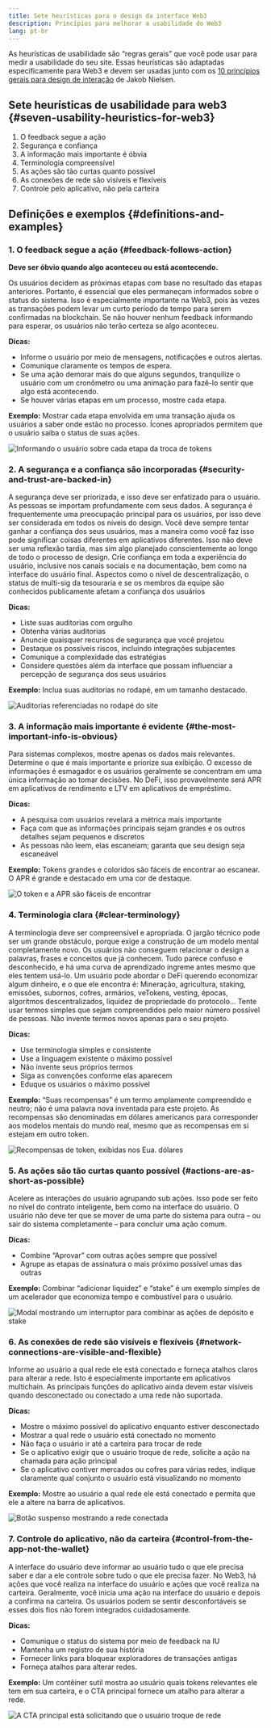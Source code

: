 ```yaml
---
title: Sete heurísticas para o design da interface Web3
description: Princípios para melhorar a usabilidade do Web3
lang: pt-br
---
```


As heurísticas de usabilidade são “regras gerais” que você pode usar para medir a usabilidade do seu site.
Essas heurísticas são adaptadas especificamente para Web3 e devem ser usadas junto com os [10 princípios gerais para design de interação](https://www.nngroup.com/articles/ten-usability-heuristics/) de Jakob Nielsen.

## Sete heurísticas de usabilidade para web3 {#seven-usability-heuristics-for-web3}

1. O feedback segue a ação
2. Segurança e confiança
3. A informação mais importante é óbvia
4. Terminologia compreensível
5. As ações são tão curtas quanto possível
6. As conexões de rede são visíveis e flexíveis
7. Controle pelo aplicativo, não pela carteira

## Definições e exemplos {#definitions-and-examples}

### 1. O feedback segue a ação {#feedback-follows-action}

**Deve ser óbvio quando algo aconteceu ou está acontecendo.**

Os usuários decidem as próximas etapas com base no resultado das etapas anteriores. Portanto, é essencial que eles permaneçam informados sobre o status do sistema. Isso é especialmente importante na Web3, pois às vezes as transações podem levar um curto período de tempo para serem confirmadas na blockchain. Se não houver nenhum feedback informando para esperar, os usuários não terão certeza se algo aconteceu.

**Dicas:**

- Informe o usuário por meio de mensagens, notificações e outros alertas.
- Comunique claramente os tempos de espera.
- Se uma ação demorar mais do que alguns segundos, tranquilize o usuário com um cronômetro ou uma animação para fazê-lo sentir que algo está acontecendo.
- Se houver várias etapas em um processo, mostre cada etapa.

**Exemplo:**
Mostrar cada etapa envolvida em uma transação ajuda os usuários a saber onde estão no processo. Ícones apropriados permitem que o usuário saiba o status de suas ações.

![Informando o usuário sobre cada etapa da troca de tokens](./Image1.png)

### 2. A segurança e a confiança são incorporadas {#security-and-trust-are-backed-in}

A segurança deve ser priorizada, e isso deve ser enfatizado para o usuário.
As pessoas se importam profundamente com seus dados. A segurança é frequentemente uma preocupação principal para os usuários, por isso deve ser considerada em todos os níveis do design. Você deve sempre tentar ganhar a confiança dos seus usuários, mas a maneira como você faz isso pode significar coisas diferentes em aplicativos diferentes. Isso não deve ser uma reflexão tardia, mas sim algo planejado conscientemente ao longo de todo o processo de design. Crie confiança em toda a experiência do usuário, inclusive nos canais sociais e na documentação, bem como na interface do usuário final. Aspectos como o nível de descentralização, o status de multi-sig da tesouraria e se os membros da equipe são conhecidos publicamente afetam a confiança dos usuários

**Dicas:**

- Liste suas auditorias com orgulho
- Obtenha várias auditorias
- Anuncie quaisquer recursos de segurança que você projetou
- Destaque os possíveis riscos, incluindo integrações subjacentes
- Comunique a complexidade das estratégias
- Considere questões além da interface que possam influenciar a percepção de segurança dos seus usuários

**Exemplo:**
Inclua suas auditorias no rodapé, em um tamanho destacado.

![Auditorias referenciadas no rodapé do site](./Image2.png)

### 3. A informação mais importante é evidente {#the-most-important-info-is-obvious}

Para sistemas complexos, mostre apenas os dados mais relevantes. Determine o que é mais importante e priorize sua exibição.
O excesso de informações é esmagador e os usuários geralmente se concentram em uma única informação ao tomar decisões. No DeFi, isso provavelmente será APR em aplicativos de rendimento e LTV em aplicativos de empréstimo.

**Dicas:**

- A pesquisa com usuários revelará a métrica mais importante
- Faça com que as informações principais sejam grandes e os outros detalhes sejam pequenos e discretos
- As pessoas não leem, elas escaneiam; garanta que seu design seja escaneável

**Exemplo:** Tokens grandes e coloridos são fáceis de encontrar ao escanear. O APR é grande e destacado em uma cor de destaque.

![O token e a APR são fáceis de encontrar](./Image3.png)

### 4. Terminologia clara {#clear-terminology}

A terminologia deve ser compreensível e apropriada.
O jargão técnico pode ser um grande obstáculo, porque exige a construção de um modelo mental completamente novo. Os usuários não conseguem relacionar o design a palavras, frases e conceitos que já conhecem. Tudo parece confuso e desconhecido, e há uma curva de aprendizado íngreme antes mesmo que eles tentem usá-lo. Um usuário pode abordar o DeFi querendo economizar algum dinheiro, e o que ele encontra é: Mineração, agricultura, staking, emissões, subornos, cofres, armários, veTokens, vesting, épocas, algoritmos descentralizados, liquidez de propriedade do protocolo...
Tente usar termos simples que sejam compreendidos pelo maior número possível de pessoas. Não invente termos novos apenas para o seu projeto.

**Dicas:**

- Use terminologia simples e consistente
- Use a linguagem existente o máximo possível
- Não invente seus próprios termos
- Siga as convenções conforme elas aparecem
- Eduque os usuários o máximo possível

**Exemplo:**
“Suas recompensas” é um termo amplamente compreendido e neutro; não é uma palavra nova inventada para este projeto. As recompensas são denominadas em dólares americanos para corresponder aos modelos mentais do mundo real, mesmo que as recompensas em si estejam em outro token.

![Recompensas de token, exibidas nos Eua. dólares](./Image4.png)

### 5. As ações são tão curtas quanto possível {#actions-are-as-short-as-possible}

Acelere as interações do usuário agrupando sub ações.
Isso pode ser feito no nível do contrato inteligente, bem como na interface do usuário. O usuário não deve ter que se mover de uma parte do sistema para outra – ou sair do sistema completamente – para concluir uma ação comum.

**Dicas:**

- Combine “Aprovar” com outras ações sempre que possível
- Agrupe as etapas de assinatura o mais próximo possível umas das outras

**Exemplo:** Combinar “adicionar liquidez” e “stake” é um exemplo simples de um acelerador que economiza tempo e combustível para o usuário.

![Modal mostrando um interruptor para combinar as ações de depósito e stake](./Image5.png)

### 6. As conexões de rede são visíveis e flexíveis {#network-connections-are-visible-and-flexible}

Informe ao usuário a qual rede ele está conectado e forneça atalhos claros para alterar a rede.
Isto é especialmente importante em aplicativos multichain. As principais funções do aplicativo ainda devem estar visíveis quando desconectado ou conectado a uma rede não suportada.

**Dicas:**

- Mostre o máximo possível do aplicativo enquanto estiver desconectado
- Mostrar a qual rede o usuário está conectado no momento
- Não faça o usuário ir até a carteira para trocar de rede
- Se o aplicativo exigir que o usuário troque de rede, solicite a ação na chamada para ação principal
- Se o aplicativo contiver mercados ou cofres para várias redes, indique claramente qual conjunto o usuário está visualizando no momento

**Exemplo:** Mostre ao usuário a qual rede ele está conectado e permita que ele a altere na barra de aplicativos.

![Botão suspenso mostrando a rede conectada](./Image6.png)

### 7. Controle do aplicativo, não da carteira {#control-from-the-app-not-the-wallet}

A interface do usuário deve informar ao usuário tudo o que ele precisa saber e dar a ele controle sobre tudo o que ele precisa fazer.
No Web3, há ações que você realiza na interface do usuário e ações que você realiza na carteira. Geralmente, você inicia uma ação na interface do usuário e depois a confirma na carteira. Os usuários podem se sentir desconfortáveis ​​se esses dois fios não forem integrados cuidadosamente.

**Dicas:**

- Comunique o status do sistema por meio de feedback na IU
- Mantenha um registro de sua história
- Fornecer links para bloquear exploradores de transações antigas
- Forneça atalhos para alterar redes.

**Exemplo:** Um contêiner sutil mostra ao usuário quais tokens relevantes ele tem em sua carteira, e o CTA principal fornece um atalho para alterar a rede.

![A CTA principal está solicitando que o usuário troque de rede](./Image7.png)
